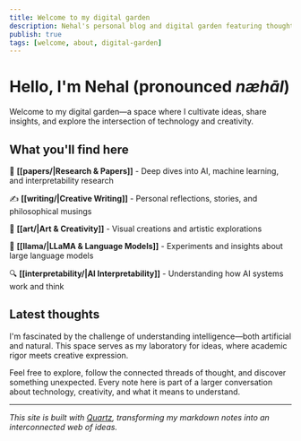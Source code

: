 ```yaml
---
title: Welcome to my digital garden
description: Nehal's personal blog and digital garden featuring thoughts on AI, machine learning, interpretability, and creative writing.
publish: true
tags: [welcome, about, digital-garden]
---
```


# Hello, I'm Nehal (pronounced _næhāl_)

Welcome to my digital garden—a space where I cultivate ideas, share insights, and explore the intersection of technology and creativity.

## What you'll find here

🧠 **[[papers/|Research & Papers]]** - Deep dives into AI, machine learning, and interpretability research

✍️ **[[writing/|Creative Writing]]** - Personal reflections, stories, and philosophical musings

🎨 **[[art/|Art & Creativity]]** - Visual creations and artistic explorations

🦙 **[[llama/|LLaMA & Language Models]]** - Experiments and insights about large language models

🔍 **[[interpretability/|AI Interpretability]]** - Understanding how AI systems work and think

## Latest thoughts

I'm fascinated by the challenge of understanding intelligence—both artificial and natural. This space serves as my laboratory for ideas, where academic rigor meets creative expression.

Feel free to explore, follow the connected threads of thought, and discover something unexpected. Every note here is part of a larger conversation about technology, creativity, and what it means to understand.

---

_This site is built with [Quartz](https://quartz.jzhao.xyz/), transforming my markdown notes into an interconnected web of ideas._
